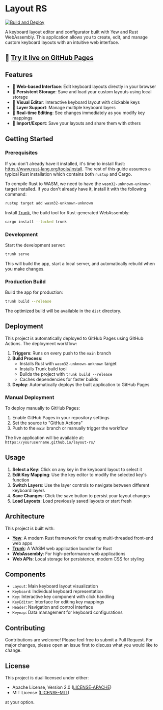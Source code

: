 # Layout RS

[![Build and Deploy](https://github.com/gaarutyunov/layout-rs/actions/workflows/deploy.yml/badge.svg)](https://github.com/gaarutyunov/layout-rs/actions/workflows/deploy.yml)

A keyboard layout editor and configurator built with Yew and Rust WebAssembly. This application allows you to create, edit, and manage custom keyboard layouts with an intuitive web interface.

## 🚀 [Try it live on GitHub Pages](https://gaarutyunov.github.io/layout-rs/)

## Features

- 📱 **Web-based Interface**: Edit keyboard layouts directly in your browser
- 💾 **Persistent Storage**: Save and load your custom layouts using local storage
- 🎹 **Visual Editor**: Interactive keyboard layout with clickable keys
- 🔄 **Layer Support**: Manage multiple keyboard layers
- 🎨 **Real-time Editing**: See changes immediately as you modify key mappings
- 🔄 **Import/Export**: Save your layouts and share them with others

## Getting Started

### Prerequisites

If you don't already have it installed, it's time to install Rust: <https://www.rust-lang.org/tools/install>.
The rest of this guide assumes a typical Rust installation which contains both `rustup` and Cargo.

To compile Rust to WASM, we need to have the `wasm32-unknown-unknown` target installed.
If you don't already have it, install it with the following command:

```bash
rustup target add wasm32-unknown-unknown
```

Install [Trunk], the build tool for Rust-generated WebAssembly:

```bash
cargo install --locked trunk
```

### Development

Start the development server:

```bash
trunk serve
```

This will build the app, start a local server, and automatically rebuild when you make changes.

### Production Build

Build the app for production:

```bash
trunk build --release
```

The optimized build will be available in the `dist` directory.

## Deployment

This project is automatically deployed to GitHub Pages using GitHub Actions. The deployment workflow:

1. **Triggers**: Runs on every push to the `main` branch
2. **Build Process**: 
   - Installs Rust with `wasm32-unknown-unknown` target
   - Installs Trunk build tool
   - Builds the project with `trunk build --release`
   - Caches dependencies for faster builds
3. **Deploy**: Automatically deploys the built application to GitHub Pages

### Manual Deployment

To deploy manually to GitHub Pages:

1. Enable GitHub Pages in your repository settings
2. Set the source to "GitHub Actions"
3. Push to the `main` branch or manually trigger the workflow

The live application will be available at: `https://yourusername.github.io/layout-rs/`

## Usage

1. **Select a Key**: Click on any key in the keyboard layout to select it
2. **Edit Key Mapping**: Use the key editor to modify the selected key's function
3. **Switch Layers**: Use the layer controls to navigate between different keyboard layers
4. **Save Changes**: Click the save button to persist your layout changes
5. **Load Layouts**: Load previously saved layouts or start fresh

## Architecture

This project is built with:

- **[Yew](https://yew.rs/)**: A modern Rust framework for creating multi-threaded front-end web apps
- **[Trunk](https://trunkrs.dev/)**: A WASM web application bundler for Rust
- **WebAssembly**: For high-performance web applications
- **Web APIs**: Local storage for persistence, modern CSS for styling

## Components

- `Layout`: Main keyboard layout visualization
- `Keyboard`: Individual keyboard representation
- `Key`: Interactive key component with click handling
- `KeyEditor`: Interface for editing key mappings
- `Header`: Navigation and control interface
- `Keymap`: Data management for keyboard configurations

## Contributing

Contributions are welcome! Please feel free to submit a Pull Request. For major changes, please open an issue first to discuss what you would like to change.

## License

This project is dual licensed under either:

- Apache License, Version 2.0 ([LICENSE-APACHE](LICENSE-APACHE))
- MIT License ([LICENSE-MIT](LICENSE-MIT))

at your option.

[trunk]: https://github.com/thedodd/trunk